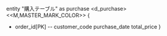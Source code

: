 entity "購入テーブル" as purchase <d_purchase>
<<M,MASTER_MARK_COLOR>> {
+ order_id[PK]
--
customer_code
purchase_date
total_price
}
